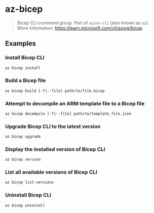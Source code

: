 # az-bicep

> Bicep CLI command group. Part of `azure-cli` (also known as `az`). More information: <https://learn.microsoft.com/cli/azure/bicep>.

## Examples

### Install Bicep CLI

```bash
az bicep install
```

### Build a Bicep file

```bash
az bicep build [-f|--file] path/to/file.bicep
```

### Attempt to decompile an ARM template file to a Bicep file

```bash
az bicep decompile [-f|--file] path/to/template_file.json
```

### Upgrade Bicep CLI to the latest version

```bash
az bicep upgrade
```

### Display the installed version of Bicep CLI

```bash
az bicep version
```

### List all available versions of Bicep CLI

```bash
az bicep list-versions
```

### Uninstall Bicep CLI

```bash
az bicep uninstall
```

